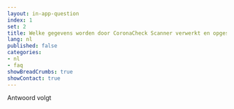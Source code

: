 ```yaml
---
layout: in-app-question
index: 1
set: 2
title: Welke gegevens worden door CoronaCheck Scanner verwerkt en opgeslagen?
lang: nl
published: false
categories:
- nl
- faq
showBreadCrumbs: true
showContact: true
---
```

Antwoord volgt

